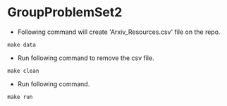 # GroupProblemSet2

* Following command will create 'Arxiv_Resources.csv' file on the repo.
```
make data
```

* Run following command to remove the csv file.
```
make clean
```

* Run following command.
```
make run
```